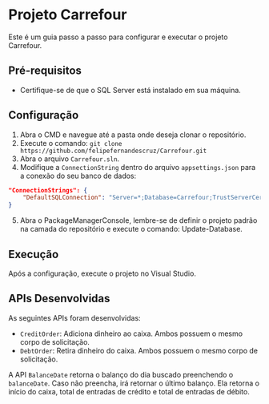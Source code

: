 # Projeto Carrefour

Este é um guia passo a passo para configurar e executar o projeto Carrefour.

## Pré-requisitos

- Certifique-se de que o SQL Server está instalado em sua máquina.

## Configuração

1. Abra o CMD e navegue até a pasta onde deseja clonar o repositório.
2. Execute o comando: `git clone https://github.com/felipefernandescruz/Carrefour.git`
3. Abra o arquivo `Carrefour.sln`.
4. Modifique a `ConnectionString` dentro do arquivo `appsettings.json` para a conexão do seu banco de dados:

```json
"ConnectionStrings": {
    "DefaultSQLConnection": "Server=*;Database=Carrefour;TrustServerCertificate=True;Trusted_Connection=True;MultipleActiveResultSets=true"
}
```
5. Abra o PackageManagerConsole, lembre-se de definir o projeto padrão na camada do repositório e execute o comando: Update-Database.
   
## Execução

Após a configuração, execute o projeto no Visual Studio.

## APIs Desenvolvidas

As seguintes APIs foram desenvolvidas:

- `CreditOrder`: Adiciona dinheiro ao caixa. Ambos possuem o mesmo corpo de solicitação.
- `DebtOrder`: Retira dinheiro do caixa. Ambos possuem o mesmo corpo de solicitação.

A API `BalanceDate` retorna o balanço do dia buscado preenchendo o `balanceDate`. Caso não preencha, irá retornar o último balanço. Ela retorna o início do caixa, total de entradas de crédito e total de entradas de débito.

